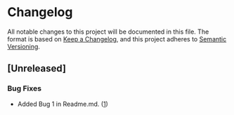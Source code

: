 # Changelog

All notable changes to this project will be documented in this file.
The format is based on [Keep a Changelog](https://keepachangelog.com/en/1.1.0/),
and this project adheres to [Semantic Versioning](https://semver.org/spec/v2.0.0.html).

## [Unreleased]

### Bug Fixes
- Added Bug 1 in Readme.md. ([1](https://github.com/BinodNexus/GithubActionChangelog/pull/1))

